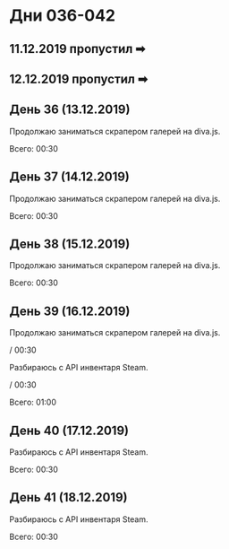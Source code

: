 # Дни 036-042

## 11.12.2019 пропустил ➡
## 12.12.2019 пропустил ➡

## День 36 (13.12.2019)

Продолжаю заниматься скрапером галерей на diva.js.

Всего: 00:30

## День 37 (14.12.2019)

Продолжаю заниматься скрапером галерей на diva.js.

Всего: 00:30

## День 38 (15.12.2019)

Продолжаю заниматься скрапером галерей на diva.js.

Всего: 00:30


## День 39 (16.12.2019)

Продолжаю заниматься скрапером галерей на diva.js.

/ 00:30

Разбираюсь с API инвентаря Steam.

/ 00:30

Всего: 01:00

## День 40 (17.12.2019)

Разбираюсь с API инвентаря Steam.

Всего: 00:30

## День 41 (18.12.2019)

Разбираюсь с API инвентаря Steam.

Всего: 00:30
